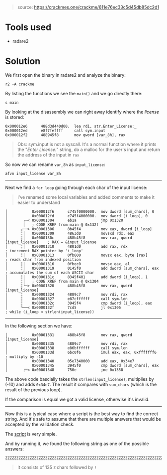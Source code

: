 
> source: https://crackmes.one/crackme/611e76ec33c5d45db85dc2d1

# Tools used

- radare2

# Solution

We first open the binary in radare2 and analyze the binary:

`r2 -A crackme`

By listing the functions we see the `main()` and we go directly there:

`s main`

By looking at the disassembly we can right away identify where the _license_ is stored:

```
0x000012e6      488d3d440d00.  lea rdi, str.Enter_License:_
0x000012ed      e8f7feffff     call sym.input
0x000012f2      488945f8       mov qword [var_8h], rax   
```

> Obs: sym.input is not a syscall. It's a normal function where it prints the "_Enter License:_" string, do a malloc for the user's input and return the address of the input in `rax`

So now we can rename `var_8h` as `input_license`:

`afvn input_license var_8h`

---

Next we find a `for loop` going through each char of the input license:

> I've renamed some local variables and added comments to make it easier to understand

```
│           0x000012f6      c745f0000000.  mov dword [sum_chars], 0                                                                                                                                                                                 
│           0x000012fd      c745f4000000.  mov dword [i_loop], 0                                                                                                                                                                                    
│       ┌─< 0x00001304      eb1a           jmp 0x1320                                                                                                                                                                                               
│       │   ; CODE XREF from main @ 0x132f                                                                                                                                                                                                          
│      ┌──> 0x00001306      8b45f4         mov eax, dword [i_loop]                                                                                                                                                                                  
│      ╎│   0x00001309      4863d0         movsxd rdx, eax                                                                                                                                                                                          
│      ╎│   0x0000130c      488b45f8       mov rax, qword [input_license]    ; RAX = &input_license                                                                                                                                                 
│      ╎│   0x00001310      4801d0         add rax, rdx                ; increment RAX pointer by 'i_loop'                                                                                                                                          
│      ╎│   0x00001313      0fb600         movzx eax, byte [rax]       ; reads char from indexed position                                                                                                                                           
│      ╎│   0x00001316      0fbec0         movsx eax, al                                                                                                                                                                                            
│      ╎│   0x00001319      0145f0         add dword [sum_chars], eax    ; accumulates the sum of each ASCII char                                                                                                                                   
│      ╎│   0x0000131c      8345f401       add dword [i_loop], 1                                                                                                                                                                                    
│      ╎│   ; CODE XREF from main @ 0x1304                                                                                                                                                                                                          
│      ╎└─> 0x00001320      488b45f8       mov rax, qword [input_license]                                                                                                                                                                           
│      ╎    0x00001324      4889c7         mov rdi, rax
│      ╎    0x00001327      e87cffffff     call sym.len
│      ╎    0x0000132c      3945f4         cmp dword [i_loop], eax                                                                                                                                                                                  
│      └──< 0x0000132f      7cd5           jl 0x1306                   ; while (i_loop < strlen(input_license)) 
```

---

In the following section we have:

```
│           0x00001331      488b45f8       mov rax, qword [input_license]                                                                                                                                                                           
│           0x00001335      4889c7         mov rdi, rax
│           0x00001338      e86bffffff     call sym.len
│           0x0000133d      6bc0f6         imul eax, eax, 0xfffffff6    ; multiply by -10                                                                                                                                                           
│           0x00001340      05e7340000     add eax, 0x34e7                                                                                                                                                                                          
│           0x00001345      3945f0         cmp dword [sum_chars], eax                                                                                                                                                                               
│       ┌─< 0x00001348      750e           jne 0x1358  
```

The above code bascially takes the `strlen(input_license)`, multiplies by (-10) and adds `0x34e7`. The result it compares with `sum_chars` (which is the result of the previous loop).

If the comparison is equal we got a valid license, otherwise it's invalid.

---

Now this is a typical case where a script is the best way to find the correct string. And it's safe to assume that there are multiple answers that would be accepted by the validation check.

The [script](script_crack.py) is very simple.

And by running it, we found the following string as one of the possible answers:

```
ZZZZZZZZZZZZZZZZZZZZZZZZZZZZZZZZZZZZZZZZZZZZZZZZZZZZZZZZZZZZZZZZZZZZZZZZZZZZZZZZZZZZZZZZZZZZZZZZZZZZZZZZZZZZZZZZZZZZZZZZZZZZZZZZZZZZZZZ!
```
> It consists of 135 `Z` chars followed by `!`
